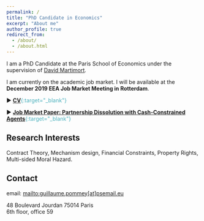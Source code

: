 ```yaml
---
permalink: /
title: "PhD Candidate in Economics"
excerpt: "About me"
author_profile: true
redirect_from: 
  - /about/
  - /about.html
---
```


I am a PhD Candidate at the Paris School of Economics under the supervision of [David Martimort](https://sites.google.com/site/martimortdavid/).

I am currently on the academic job market. I will be available at the **December 2019 EEA Job Market Meeting in Rotterdam**.

&#9658; <span style="color:#4CB1BD;">[**CV**](../files/CV_Pommey_Permanent.pdf){:target="_blank"}</span>

&#9658; <span style="color:#4CB1BD;">[**Job Market Paper: Partnership Dissolution with Cash-Constrained Agents**](../files/JMP_Pommey_Permanent.pdf){:target="_blank"}</span>

Research Interests
------------------

Contract Theory, Mechanism design, Financial Constraints, Property Rights, Multi-sided Moral Hazard.

Contact
-----------------

email: <mailto:guillaume.pommey[at]psemail.eu> 

48 Boulevard Jourdan 75014 Paris <br/>
6th floor, office 59


